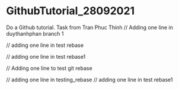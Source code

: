 # GithubTutorial_28092021
Do a Github tutorial. Task from Tran Phuc Thinh
// Adding one line in duythanhphan branch 1

// adding one line in test rebase

// adding one line in test rebase1
 
// Adding one line to test git rebase

// adding one line in testing_rebase
// adding one line in test rebase1

